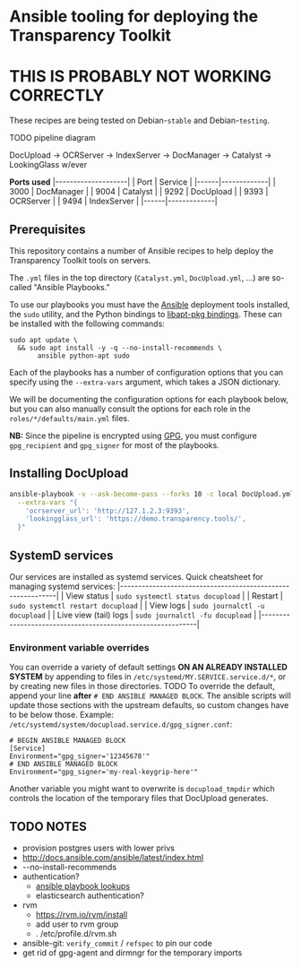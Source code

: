 # Ansible tooling for deploying the Transparency Toolkit

# THIS IS PROBABLY NOT WORKING CORRECTLY

These recipes are being tested on Debian-`stable` and Debian-`testing`.

TODO pipeline diagram

DocUpload -> OCRServer -> IndexServer -> DocManager -> Catalyst -> LookingGlass w/ever

**Ports used**
|--------------------|
| Port | Service     |
|------|-------------|
| 3000 | DocManager  |
| 9004 | Catalyst    |
| 9292 | DocUpload   |
| 9393 | OCRServer   |
| 9494 | IndexServer |
|------|-------------|


## Prerequisites

This repository contains a number of Ansible recipes to help deploy the Transparency Toolkit tools on servers.

The `.yml` files in the top directory (`Catalyst.yml`, `DocUpload.yml`, ...) are so-called "Ansible Playbooks."

To use our playbooks you must have the [Ansible](https://ansible.com/)
deployment tools installed, the `sudo` utility, and the Python bindings to
[libapt-pkg bindings](https://pypi.org/project/python-apt/).
These can be installed with the following commands:
```shell
sudo apt update \
  && sudo apt install -y -q --no-install-recommends \
       ansible python-apt sudo
```

Each of the playbooks has a number of configuration options that you can
specify using the `--extra-vars` argument, which takes a JSON dictionary.

We will be documenting the configuration options for each playbook below, but
you can also manually consult the options for each role in
the `roles/*/defaults/main.yml` files.

**NB:** Since the pipeline is encrypted using [GPG](https://gnupg.org/), you must configure `gpg_recipient` and `gpg_signer` for most of the playbooks.

## Installing DocUpload

```bash
ansible-playbook -v --ask-become-pass --forks 10 -c local DocUpload.yml \
  --extra-vars "{
    'ocrserver_url': 'http://127.1.2.3:9393',
    'lookingglass_url': 'https://demo.transparency.tools/',
  }"
```

## SystemD services

Our services are installed as systemd services.
Quick cheatsheet for managing systemd services:
|------------------------------------------------------------|
| View status           | `sudo systemctl status docupload`  |
| Restart               | `sudo systemctl restart docupload` |
| View logs             | `sudo journalctl -u docupload`     |
| Live view (tail) logs | `sudo journalctl -fu docupload`    |
|------------------------------------------------------------|


### Environment variable overrides

You can override a variety of default settings **ON AN ALREADY INSTALLED SYSTEM** by appending to files in `/etc/systemd/MY.SERVICE.service.d/*`, or by creating new files in those directories.
TODO
To override the default, append your line **after** `# END ANSIBLE MANAGED BLOCK`. The ansible scripts will update those sections with the upstream defaults, so custom changes have to be below those.
Example: `/etc/systemd/system/docupload.service.d/gpg_signer.conf`:
```systemd
# BEGIN ANSIBLE MANAGED BLOCK
[Service]
Environment="gpg_signer='12345678'"
# END ANSIBLE MANAGED BLOCK
Environment="gpg_signer='my-real-keygrip-here'"
```

Another variable you might want to overwrite is `docupload_tmpdir` which controls the location of the temporary files that DocUpload generates.

## TODO NOTES
- provision postgres users with lower privs
- http://docs.ansible.com/ansible/latest/index.html
- --no-install-recommends
- authentication?
  - [ansible playbook lookups](http://docs.ansible.com/ansible/latest/playbooks_lookups.html#examples)
  - elasticsearch authentication?
- rvm
  - https://rvm.io/rvm/install
  - add user to rvm group
  - . /etc/profile.d/rvm.sh
- ansible-git:  `verify_commit` / `refspec` to pin our code
- get rid of gpg-agent and dirmngr for the temporary imports
